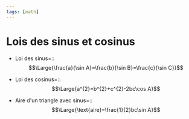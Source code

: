 ```yaml
---
tags: [math] 
---
```


# Lois des sinus et cosinus
- Loi des sinus=::$$\Large{\frac{a}{\sin A}=\frac{b}{\sin B}=\frac{c}{\sin C}}$$
<!--SR:!2023-09-20,17,270-->
- Loi des cosinus=::$$\Large{a^{2}=b^{2}+c^{2}-2bc\cos A}$$
<!--SR:!2023-09-16,8,210-->

- Aire d'un triangle avec sinus=::$$\Large{\text{aire}=\frac{1}{2}bc\sin A}$$
<!--SR:!2023-09-14,6,250-->